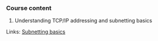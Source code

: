 ### Course content
1. Understanding TCP/IP addressing and subnetting basics

Links:
[Subnetting basics](https://support.microsoft.com/en-us/help/164015/understanding-tcp-ip-addressing-and-subnetting-basics)